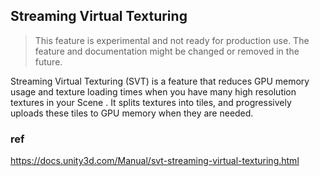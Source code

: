 ## Streaming Virtual Texturing
> This feature is experimental and not ready for production use. The feature and documentation might be changed or removed in the future.


Streaming Virtual Texturing (SVT) is a feature that reduces GPU memory usage and texture loading times when you have many high resolution textures in your Scene
. It splits textures into tiles, and progressively uploads these tiles to GPU memory when they are needed.



### ref
https://docs.unity3d.com/Manual/svt-streaming-virtual-texturing.html
